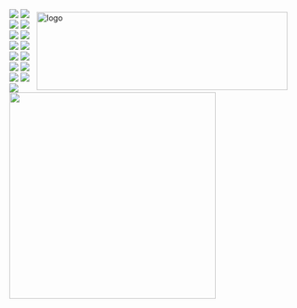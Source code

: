 
<!--

![[llm-inference](https://github.com/DefTruth/Awesome-LLM-Inference)](https://github.com/DefTruth/Awesome-LLM-Inference/assets/31974251/4d9ab775-f200-471d-a289-e2b14296b633)

|🛠[lite.ai.toolkit](https://github.com/DefTruth/lite.ai.toolkit) | 💎[torchlm](https://github.com/DefTruth/torchlm) | 📒[statistic-learning-R-note](https://github.com/DefTruth/statistic-learning-R-note) | 🎉[cuda-learn-note](https://github.com/DefTruth/cuda-learn-note) | 📖[Awesome-LLM-Inference](https://github.com/DefTruth/Awesome-LLM-Inference) |   
|:---:|:---:|:---:|:---:|:---:|
|![](https://img.shields.io/github/stars/DefTruth/lite.ai.toolkit.svg?style=social) ![](https://img.shields.io/github/downloads/DefTruth/lite.ai.toolkit/total?color=ccf&label=downloads&logo=github&logoColor=lightgrey)| ![](https://img.shields.io/github/stars/DefTruth/torchlm.svg?style=social)   ![](https://static.pepy.tech/personalized-badge/torchlm?period=total&units=international_system&left_color=grey&right_color=blue&left_text=downloads)| ![](https://img.shields.io/github/stars/DefTruth/statistic-learning-R-note.svg?style=social) ![](https://img.shields.io/github/downloads/DefTruth/statistic-learning-R-note/total?color=ccf&label=downloads&logo=github&logoColor=lightgrey) |![](https://img.shields.io/github/stars/DefTruth/cuda-learn-note.svg?style=social) ![](https://img.shields.io/github/issues/DefTruth/cuda-learn-note?color=9cc)|  ![](https://img.shields.io/github/stars/DefTruth/Awesome-LLM-Inference.svg?style=social) ![](https://img.shields.io/github/downloads/DefTruth/Awesome-LLM-Inference/total?color=ccf&label=downloads&logo=github&logoColor=lightgrey)|
![[llm-inference](https://github.com/DefTruth/Awesome-LLM-Inference)](https://github.com/DefTruth/Awesome-LLM-Inference/assets/31974251/4d9ab775-f200-471d-a289-e2b14296b633)
-->

<!--

<img src="https://github-readme-stats.vercel.app/api?username=DefTruth&show_icons=true" alt="logo" height="140" width="450" align="right" style="margin: 5px; margin-bottom: 0px;" />  


- ❤  昨日邻家乞新火, 晓窗分与读书灯 (保持学习)
- 🎓 Master degree in Statistics Department of JNU
- 📖 [**DefTruth's Blog Page**](https://www.zhihu.com/people/qyjdef/posts) Email: qyjdef@163.com
- 🔭 [CV](https://github.com/PaddlePaddle/FastDeploy/tree/develop)/[LLM](https://github.com/DefTruth/Awesome-LLM-Inference)/[C++](https://github.com/DefTruth/lite.ai.toolkit)/[Python](https://github.com/DefTruth/torchlm)/[Java](https://github.com/PaddlePaddle/FastDeploy/blob/develop/java/android/README_CN.md)/[Android](https://github.com/PaddlePaddle/FastDeploy/blob/develop/java/android/README_CN.md)/[SIMD](https://github.com/PaddlePaddle/FastDeploy/pull/907)/[CUDA](https://github.com/DefTruth/CUDA-Learn-Notes)
- ✨ Contribute: [lite.ai.toolkit](https://github.com/DefTruth/lite.ai.toolkit)/[FastDeploy](https://github.com/PaddlePaddle/FastDeploy)/[vLLM](https://github.com/vllm-project/vllm)/...
![](https://img.shields.io/badge/Diffusion-brightgreen.svg)

![](https://img.shields.io/github/stars/DefTruth.svg?style=social)  ![](https://img.shields.io/github/followers/DefTruth.svg?style=social) ![](https://cdn.rawgit.com/sindresorhus/awesome/d7305f38d29fed78fa85652e3a63e154dd8e8829/media/badge.svg) ![](https://img.shields.io/badge/CUDA-brightgreen.svg) ![](https://img.shields.io/badge/ARM-SIMD-yellow.svg) ![](https://img.shields.io/badge/C/C++-hotpink.svg) ![](https://img.shields.io/badge/Python-blue.svg) ![](https://img.shields.io/badge/JAVA-JNI-hotpink.svg) ![](https://img.shields.io/badge/Android-blue.svg) ![](https://img.shields.io/badge/AI-LLM|VLM-brightgreen.svg)  ![](https://img.shields.io/badge/Diffusion-brightgreen.svg)

[![cuda-learn-notes](https://github.com/user-attachments/assets/b2578723-b7a7-4d8f-bcd1-5008947b808a)](https://github.com/DefTruth/CUDA-Learn-Notes)

-->

<img src="https://github-readme-stats.vercel.app/api?username=DefTruth&show_icons=true" alt="logo" height="140" width="450" align="right" style="margin: 5px; margin-bottom: 0px;" />  

<div align='left'>
  <img src='https://img.shields.io/github/stars/DefTruth.svg?style=social' >
  <img src='https://img.shields.io/github/followers/DefTruth.svg?style=social' >
  <img src=https://cdn.rawgit.com/sindresorhus/awesome/d7305f38d29fed78fa85652e3a63e154dd8e8829/media/badge.svg >
  <img src='https://img.shields.io/badge/CUDA-brightgreen.svg' >
  <img src='https://img.shields.io/badge/ARM-SIMD-yellow.svg' >
  <img src='https://img.shields.io/badge/C++/C-hotpink.svg' >
  <img src='https://img.shields.io/badge/Python-blue.svg' >
  <img src='https://img.shields.io/badge/JAVA-JNI-hotpink.svg' >
  <img src='https://img.shields.io/badge/PTX ISA-hotpink.svg' >
  <img src='https://img.shields.io/badge/Android-blue.svg' >
  <img src='https://img.shields.io/badge/AI-LLM|VLM-brightgreen.svg' >
  <img src='https://img.shields.io/badge/Diffusion-brightgreen.svg' >
  <img src='https://img.shields.io/badge/CV-brightgreen.svg' >
  <img src='https://img.shields.io/badge/NLP-brightgreen.svg' >
  <img src="https://img.shields.io/badge/cuFFPA:~2x↑🎉SDPA EA-brightgreen.svg" >
  <img src='https://github.com/user-attachments/assets/b2578723-b7a7-4d8f-bcd1-5008947b808a' width=370>
</div> 

